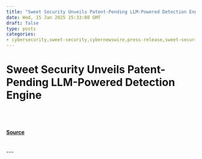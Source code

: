 ```yaml
---
title: "Sweet Security Unveils Patent-Pending LLM-Powered Detection Engine"
date: Wed, 15 Jan 2025 15:33:08 GMT
draft: false
type: posts
categories: 
- cybersecurity,sweet-security,cybernewswire,press-release,sweet-security-announcement,cyber-security-awareness,cyber-threats,good-company
---
```

# Sweet Security Unveils Patent-Pending LLM-Powered Detection Engine

<br/>

<br/>


#### [Source](https://hackernoon.com/sweet-security-unveils-patent-pending-llm-powered-detection-engine?source=rss)

<br/>
---
